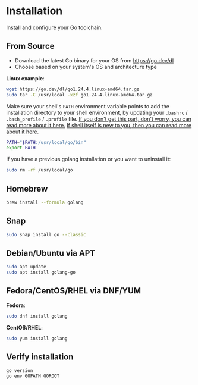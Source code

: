 # Installation

Install and configure your Go toolchain.

## From Source

- Download the latest Go binary for your OS from https://go.dev/dl
- Choose based on your system's OS and architecture type

**Linux example**:

```sh
wget https://go.dev/dl/go1.24.4.linux-amd64.tar.gz
sudo tar -C /usr/local -xzf go1.24.4.linux-amd64.tar.gz
```

Make sure your shell's `PATH` environment variable points to add the installation directory to your shell environment,
by updating your `.bashrc` / `.bash_profile` / `.profile` file.
[If you don't get this part, don't worry, you can read more about it here.](/topics/programming/foundation/shell/cli/EnvironmentVariables.md)
[If shell itself is new to you, then you can read more about it here.](/topics/programming/foundation/CommandLineInterface.md)

```sh
PATH="$PATH:/usr/local/go/bin"
export PATH
```

If you have a previous golang installation or you want to uninstall it:

```sh
sudo rm -rf /usr/local/go
```

## Homebrew

```sh
brew install --formula golang
```

## Snap

```sh
sudo snap install go --classic
```

## Debian/Ubuntu via APT

```sh
sudo apt update
sudo apt install golang-go
```

## Fedora/CentOS/RHEL via DNF/YUM

**Fedora**:

```sh
sudo dnf install golang
```

**CentOS/RHEL**:

```sh
sudo yum install golang
```

## Verify installation

```sh
go version
go env GOPATH GOROOT
```
